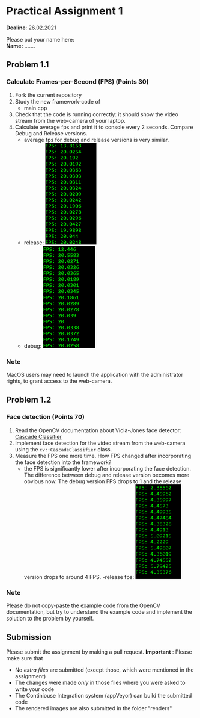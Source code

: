 # Practical Assignment 1
**Dealine**: 26.02.2021

Please put your name here:  
**Name:** .......
## Problem 1.1
### Calculate Frames-per-Second (FPS) (Points 30)
1. Fork the current repository
2. Study the new framework-code of 
    - main.cpp
3. Check that the code is running correctly: it should show the video stream from the web-camera of your laptop.
4. Calculate average fps and print it to console every 2 seconds. Compare Debug and Release versions.
	- average fps for debug and release versions is very similar.
	- release:
	![interface](release.PNG) 
	- debug:
	![interface](debug.PNG) 
	
### Note
MacOS users may need to launch the application with the administrator rights, to grant access to the web-camera.

## Problem 1.2
### Face detection (Points 70)
1. Read the OpenCV documentation about Viola-Jones face detector: [Cascade Classifier](https://docs.opencv.org/4.2.0/db/d28/tutorial_cascade_classifier.html)  
2. Implement face detection for the video stream from the web-camera using the ```cv::CascadeClassifier``` class.
3. Measure the FPS one more time. How FPS changed after incorporating the face detection into the framework?
	- the FPS is significantly lower after incorporating the face detection. The difference between debug and release version becomes more obvious now. 
	The debug version FPS drops to 1 and the release version drops to around 4 FPS.
	-release fps:
	![interface](detectionfps.PNG) 
	
	 
### Note
Please do not copy-paste the example code from the OpenCV documentation, but try to understand the example code and implement the solution to the problem by yourself.

## Submission
Please submit the assignment by making a pull request.
**Important** : Please make sure that
- No _extra files_ are submitted (except those, which were mentioned in the assignment)
- The changes were made _only_ in those files where you were asked to write your code
- The Continiouse Integration system (appVeyor) can build the submitted code
- The rendered images are also submitted in the folder "renders" 

